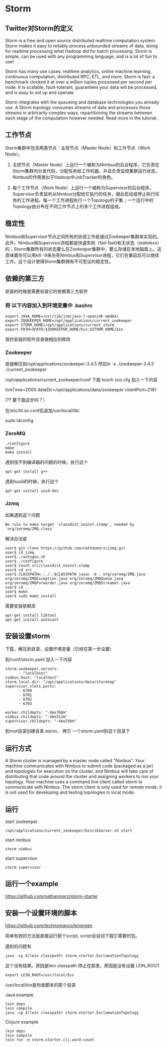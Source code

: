 # Storm

## Twitter对Storm的定义

Storm is a free and open source distributed realtime computation system. Storm makes it easy to reliably process unbounded streams of data, doing for realtime processing what Hadoop did for batch processing. Storm is simple, can be used with any programming language, and is a lot of fun to use!

Storm has many use cases: realtime analytics, online machine learning, continuous computation, distributed RPC, ETL, and more. Storm is fast: a benchmark clocked it at over a million tuples processed per second per node. It is scalable, fault-tolerant, guarantees your data will be processed, and is easy to set up and operate.

Storm integrates with the queueing and database technologies you already use. A Storm topology consumes streams of data and processes those streams in arbitrarily complex ways, repartitioning the streams between each stage of the computation however needed. Read more in the tutorial. 

## 工作节点

Storm集群中包含两类节点：主控节点（Master Node）和工作节点（Work Node）。   
    
1. 主控节点（Master Node）上运行一个被称为Nimbus的后台程序，它负责在Storm集群内分发代码，分配任务给工作机器，并且负责监控集群运行状态。Nimbus的作用类似于Hadoop中JobTracker的角色。
        
        
2. 每个工作节点（Work Node）上运行一个被称为Supervisor的后台程序。Supervisor负责监听从Nimbus分配给它执行的任务，据此启动或停止执行任务的工作进程。每一个工作进程执行一个Topology的子集；一个运行中的Topology由分布在不同工作节点上的多个工作进程组成。


## 稳定性

Nimbus和Supervisor节点之间所有的协调工作是通过Zookeeper集群来实现的。此外，Nimbus和Supervisor进程都是快速失败（fail-fast)和无状态（stateless）的；Storm集群所有的状态要么在Zookeeper集群中，要么存储在本地磁盘上。这意味着你可以用kill -9来杀死Nimbus和Supervisor进程，它们在重启后可以继续工作。这个设计使得Storm集群拥有不可思议的稳定性。

## 依赖的第三方

安装的时候是需要安装它的依赖第三方软件

### 将 以下内容加入到环境变量中 .bashrc

    export JAVA_HOME=/usr/lib/jvm/java-7-openjdk-amd64/
    export ZOOKEEPER_HOME=/opt/applications/current_zookeeper
    export STORM_HOME=/opt/applications/current_storm
    export PATH=$PATH:$ZOOKEEPER_HOME/bin:$STORM_HOME/bin

按你安装的软件目录做相应的修改

### Zookeeper

直接解压到/opt/applications/zookeeper-3.4.5  然后ln -s ./zookeeper-3.4.5 ./current_zookeeper

/opt/applications/current_zookeeper/conf  下面 touch zoo.cfg 加入一下内容

tickTime=2000
dataDir=/opt/applications/data/zookeeper
clientPort=2181


(?? 要下面这步吗？）

在/etc/ld.so.conf后追加/usr/local/lib/

  sudo ldconfig
  


### ZeroMQ

    ./configure
    make
    make install

遇到找不到编译器的问题的时候，执行这个      

    apt-get install g++


遇到luuid的时候，执行这个

    apt-get install uuid-dev
    
    

### Jzmq

如果遇到这个问题

    No rule to make target `classdist_noinst.stamp', needed by `org/zeromq/ZMQ.class'


解决办法是

    user$ git clone https://github.com/nathanmarz/jzmq.git
    user$ cd jzmq
    user$ ./autogen.sh
    user$ ./configure
    user$ touch src/classdist_noinst.stamp
    user$ cd src
    user$ CLASSPATH=.:./.:$CLASSPATH javac -d . org/zeromq/ZMQ.java org/zeromq/ZMQException.java org/zeromq/ZMQQueue.java org/zeromq/ZMQForwarder.java org/zeromq/ZMQStreamer.java
    user$ cd ..
    user$ make
    user$ sudo make install

需要安装依赖库

    apt-get install libtool
    apt-get install autoconf



## 安装设置storm

下载，解压到目录，设置环境变量（已经在第一步设置）

到<storm home>/conf/storm.yaml 加入一下内容

    storm.zookeeper.servers:
          - "localhost"
    nimbus.host: "localhost"
    storm.local.dir: "/opt/applications/data/stormtmp"
    supervisor.slots.ports:
          - 6700
          - 6701
          - 6702
          - 6703
    
    worker.childopts: "-Xmx768m"
    nimbus.childopts: "-Xmx512m"
    supervisor.childopts: "-Xmx256m"


到root目录创建目录.storm， 拷贝 一个storm.yaml到这个目录下

## 运行方式

A Storm cluster is managed by a master node called "Nimbus". Your machine communicates with Nimbus to submit code (packaged as a jar) and topologies for execution on the cluster, and Nimbus will take care of distributing that code around the cluster and assigning workers to run your topology. Your machine uses a command line client called storm to communicate with Nimbus. The storm client is only used for remote mode; it is not used for developing and testing topologies in local mode.

## 运行
start zookeeper

    /opt/applications/current_zookeeper/bin/zkServer.sh start

start nimbus

    storm nimbus
    
start supervisor

    storm supervisor


## 运行一个example

https://github.com/nathanmarz/storm-starter

## 安装一个设置环境的脚本

https://github.com/technomancy/leiningen

简单有效的方法是直接运行那个script, script会自动下载它需要的包。

遇到的问题有

    java -cp $(lein classpath) storm.starter.ExclamationTopology

这个没有结果。原因是lein classpath 停止在那里，原因是没有设置 LEIN_ROOT 

    export LEIN_ROOT=/usr/local/bin

/usr/local/bin是你放脚本的那个目录

Java example

    lein deps
    lein compile
    java -cp $(lein classpath) storm.starter.ExclamationTopology
    
Clojure example    
    
    lein deps
    lein compile
    lein run -m storm.starter.clj.word-count
    
    
